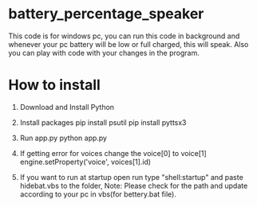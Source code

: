 # battery_percentage_speaker
This code is for windows pc, you can run this code in background and whenever your pc battery will be low or full charged, this will speak. Also you can play with code with your changes in the program.

# How to install
1. Download and Install Python
2. Install packages
    pip install psutil
    pip install pyttsx3
3. Run app.py
    python app.py 

4. If getting error for voices change the voice[0] to voice[1]
   engine.setProperty('voice', voices[1].id)
   
5. If you want to run at startup open run type "shell:startup" and paste hidebat.vbs to the folder, Note: Please check for the path and update according to your pc in vbs(for bettery.bat file).
